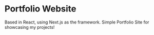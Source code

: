 # Portfolio Website

Based in React, using Next.js as the framework. Simple Portfolio Site for showcasing my projects!

